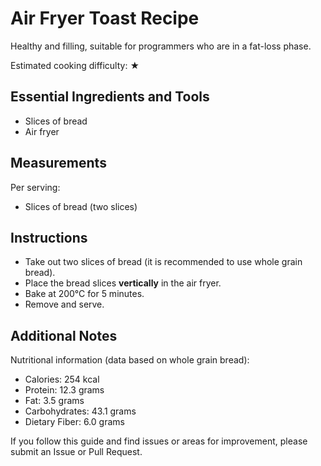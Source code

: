 # Air Fryer Toast Recipe

Healthy and filling, suitable for programmers who are in a fat-loss phase.

Estimated cooking difficulty: ★

## Essential Ingredients and Tools

- Slices of bread
- Air fryer

## Measurements

Per serving:

- Slices of bread (two slices)

## Instructions

- Take out two slices of bread (it is recommended to use whole grain bread).
- Place the bread slices **vertically** in the air fryer.
- Bake at 200°C for 5 minutes.
- Remove and serve.

## Additional Notes

Nutritional information (data based on whole grain bread):

- Calories: 254 kcal
- Protein: 12.3 grams
- Fat: 3.5 grams
- Carbohydrates: 43.1 grams
- Dietary Fiber: 6.0 grams

If you follow this guide and find issues or areas for improvement, please submit an Issue or Pull Request.
